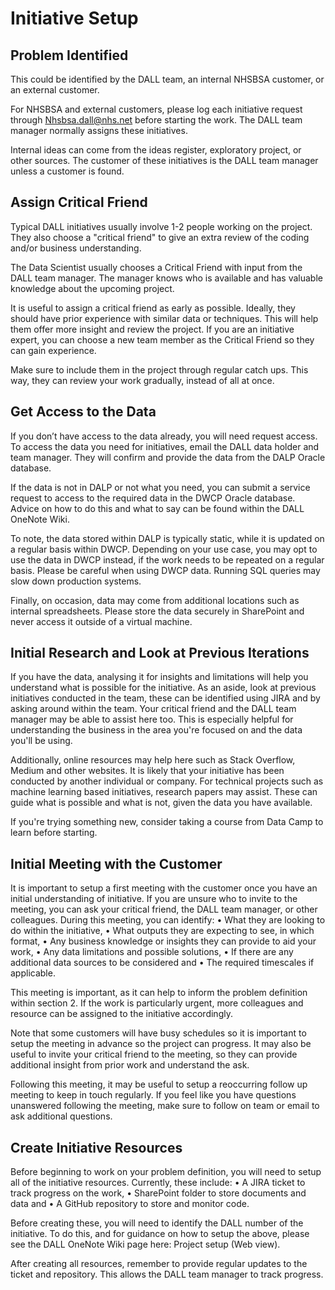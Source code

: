 # Initiative Setup

## Problem Identified
This could be identified by the DALL team, an internal NHSBSA customer, or an external customer.

For NHSBSA and external customers, please log each initiative request through Nhsbsa.dall@nhs.net before starting the work. The DALL team manager normally assigns these initiatives.

Internal ideas can come from the ideas register, exploratory project, or other sources. The customer of these initiatives is the DALL team manager unless a customer is found.

## Assign Critical Friend
Typical DALL initiatives usually involve 1-2 people working on the project. They also choose a "critical friend" to give an extra review of the coding and/or business understanding.

The Data Scientist usually chooses a Critical Friend with input from the DALL team manager. The manager knows who is available and has valuable knowledge about the upcoming project.

It is useful to assign a critical friend as early as possible. Ideally, they should have prior experience with similar data or techniques. This will help them offer more insight and review the project. If you are an initiative expert, you can choose a new team member as the Critical Friend so they can gain experience.

Make sure to include them in the project through regular catch ups. This way, they can review your work gradually, instead of all at once.

## Get Access to the Data
If you don’t have access to the data already, you will need request access. To access the data you need for initiatives, email the DALL data holder and team manager. They will confirm and provide the data from the DALP Oracle database.

If the data is not in DALP or not what you need, you can submit a service request to access to the required data in the DWCP Oracle database. Advice on how to do this and what to say can be found within the DALL OneNote Wiki.

To note, the data stored within DALP is typically static, while it is updated on a regular basis within DWCP. Depending on your use case, you may opt to use the data in DWCP instead, if the work needs to be repeated on a regular basis. Please be careful when using DWCP data. Running SQL queries may slow down production systems.

Finally, on occasion, data may come from additional locations such as internal spreadsheets. Please store the data securely in SharePoint and never access it outside of a virtual machine.

## Initial Research and Look at Previous Iterations
If you have the data, analysing it for insights and limitations will help you understand what is possible for the initiative.
As an aside, look at previous initiatives conducted in the team, these can be identified using JIRA and by asking around within the team. Your critical friend and the DALL team manager may be able to assist here too. This is especially helpful for understanding the business in the area you're focused on and the data you'll be using.

Additionally, online resources may help here such as Stack Overflow, Medium and other websites. It is likely that your initiative has been conducted by another individual or company. For technical projects such as machine learning based initiatives, research papers may assist. These can guide what is possible and what is not, given the data you have available.

If you're trying something new, consider taking a course from Data Camp to learn before starting.

## Initial Meeting with the Customer
It is important to setup a first meeting with the customer once you have an initial understanding of initiative. If you are unsure who to invite to the meeting, you can ask your critical friend, the DALL team manager, or other colleagues. During this meeting, you can identify:
•	What they are looking to do within the initiative,
•	What outputs they are expecting to see, in which format,
•	Any business knowledge or insights they can provide to aid your work,
•	Any data limitations and possible solutions,
•	If there are any additional data sources to be considered and
•	The required timescales if applicable.

This meeting is important, as it can help to inform the problem definition within section 2. If the work is particularly urgent, more colleagues and resource can be assigned to the initiative accordingly.

Note that some customers will have busy schedules so it is important to setup the meeting in advance so the project can progress. It may also be useful to invite your critical friend to the meeting, so they can provide additional insight from prior work and understand the ask.

Following this meeting, it may be useful to setup a reoccurring follow up meeting to keep in touch regularly. If you feel like you have questions unanswered following the meeting, make sure to follow on team or email to ask additional questions.

## Create Initiative Resources
Before beginning to work on your problem definition, you will need to setup all of the initiative resources. Currently, these include:
•	A JIRA ticket to track progress on the work,
•	SharePoint folder to store documents and data and
•	A GitHub repository to store and monitor code.

Before creating these, you will need to identify the DALL number of the initiative. To do this, and for guidance on how to setup the above, please see the DALL OneNote Wiki page here: Project setup  (Web view).

After creating all resources, remember to provide regular updates to the ticket and repository. This allows the DALL team manager to track progress.
